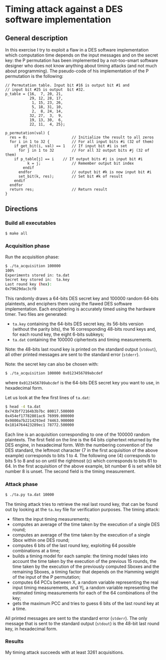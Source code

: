 # Timing attack against a DES software implementation

## General description

In this exercise I try to exploit a flaw in a DES software implementation which computation time depends on the input messages and on the secret key: the P permutation has been implemented by a not-too-smart software designer who does not know anything about timing attacks (and not much about programming). The pseudo-code of his implementation of the P permutation is the following:

```
// Permutation table. Input bit #16 is output bit #1 and
// input bit #25 is output  bit #32.
p_table = {16,  7, 20, 21,
           29, 12, 28, 17,
            1, 15, 23, 26,
            5, 18, 31, 10,
            2,  8, 24, 14,
           32, 27,  3,  9,
           19, 13, 30,  6,
           22, 11,  4, 25};

p_permutation(val) {
  res = 0;                    // Initialize the result to all zeros
  for i in 1 to 32 {          // For all input bits #i (32 of them)
    if get_bit(i, val) == 1   // If input bit #i is set
      for j in 1 to 32        // For all 32 output bits #j (32 of them)
	if p_table[j] == i    // If output bits #j is input bit #i
          k = j;              // Remember output bit index
        endif
      endfor                  // output bit #k is now input bit #i
      set_bit(k, res);        // Set bit #k of result
    endif
  endfor
  return res;                 // Return result
}
```

## Directions

### Build all executables

```bash
$ make all
```

### Acquisition phase

Run the acquisition phase:
```bash
$ ./ta_acquisition 100000
100%
Experiments stored in: ta.dat
Secret key stored in:  ta.key
Last round key (hex):
0x79629dac3cf0
```

This randomly draws a 64-bits DES secret key and 100000 random 64-bits plaintexts, and enciphers them using the flawed DES software implementation. Each enciphering is accurately timed using the hardware timer. Two files are generated:
* `ta.key` containing the 64-bits DES secret key, its 56-bits version (without the parity bits), the 16 corresponding 48-bits round keys and, for each round key, the eight 6-bits subkeys;
* `ta.dat` containing the 100000 ciphertexts and timing measurements.

Note: the 48-bits last round key is printed on the standard output (`stdout`), all other printed messages are sent to the standard error (`stderr`).

Note: the secret key can also be chosen with:
```bash
$ ./ta_acquisition 100000 0x0123456789abcdef
```
where `0x0123456789abcdef` is the 64-bits DES secret key you want to use, in hexadecimal form.

Let us look at the few first lines of `ta.dat`:
```bash
$ head -4 ta.dat
0x743bf72164b3b7bc 80017.500000
0x454ef17782801ac6 76999.000000
0x9800a7b2214293ed 74463.900000
0x1814764423289ec1 78772.500000
```

Each line is an acquisition corresponding to one of the 100000 random plaintexts. The first field on the line is the 64 bits ciphertext returned by the DES engine, in hexadecimal form. With the numbering convention of the DES standard, the leftmost character (7 in the first acquisition of the above example) corresponds to bits 1 to 4. The following one (4) corresponds to bits 5 to 8 and so on until the rightmost (c) which corresponds to bits 61 to 64. In the first acquisition of the above example, bit number 6 is set while bit number 8 is unset.
The second field is the timing measurement.

### Attack phase

```bash
$ ./ta.py ta.dat 10000
```

The timing attack tries to retrieve the real last round key, that can be found out by looking at the `ta.key` file for verification purposes.
The timing attack:
* filters the input timing measurements;
* computes an average of the time taken by the execution of a single DES round;
* computes an average of the time taken by the execution of a single Sbox within one DES round;
* computes 6 bits of the last round key, exploiting 64 possible combinations at a time;
* builds a timing model for each sample: the timing model takes into account the time taken by the execution of the previous 15 rounds, the time taken by the execution of the previously computed Sboxes and the remaining Sboxes, a timing factor that depends on the Hamming weight of the input of the P permutation;
* computes 64 PCCs between X, a random variable representing the real input timing measurements, and Yj, a random variable representing the estimated timing measurements for each of the 64 combinations of the key;
* gets the maximum PCC and tries to guess 6 bits of the last round key at a time.

All printed messages are sent to the standard error (`stderr`). The only message that is sent to the standard output (`stdout`) is the 48-bit last round key, in hexadecimal form.

### Results

My timing attack succeeds with at least 3261 acquisitions.
